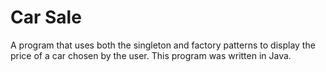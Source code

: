 # Car Sale
A program that uses both the singleton and factory patterns to display the price of a car chosen by the user. This program was written in Java.
